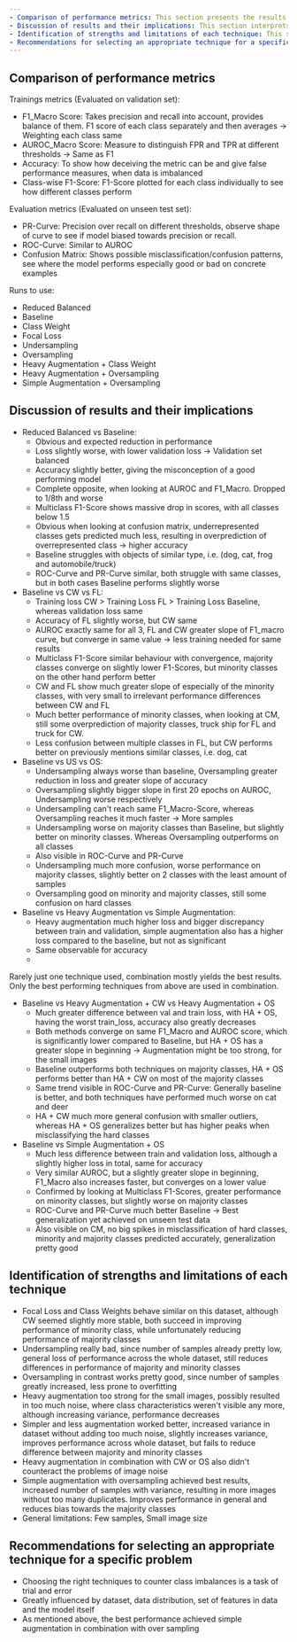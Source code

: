```yaml
---
- Comparison of performance metrics: This section presents the results of the evaluation, comparing the performance of each technique based on the chosen metrics.
- Discussion of results and their implications: This section interprets the results, highlighting key insights and discussing the implications of the findings.
- Identification of strengths and limitations of each technique: This section assesses the strengths and limitations of each technique, based on the results and the analysis.
- Recommendations for selecting an appropriate technique for a specific problem: This section provides recommendations for practitioners and decision-makers, based on the results of the evaluation.
---
```


## Comparison of performance metrics
Trainings metrics (Evaluated on validation set):
- F1_Macro Score: Takes precision and recall into account, provides balance of them. F1 score of each class separately and then averages → Weighting each class same
- AUROC_Macro Score: Measure to distinguish FPR and TPR at different thresholds → Same as F1
- Accuracy: To show how deceiving the metric can be and give false performance measures, when data is imbalanced
- Class-wise F1-Score: F1-Score plotted for each class individually to see how different classes perform

Evaluation metrics (Evaluated on unseen test set):
- PR-Curve: Precision over recall on different thresholds, observe shape of curve to see if model biased towards precision or recall.
- ROC-Curve: Similar to AUROC
- Confusion Matrix: Shows possible misclassification/confusion patterns, see where the model performs especially good or bad on concrete examples

Runs to use:
- Reduced Balanced
- Baseline
- Class Weight
- Focal Loss
- Undersampling
- Oversampling
- Heavy Augmentation + Class Weight
- Heavy Augmentation + Oversampling
- Simple Augmentation + Oversampling

## Discussion of results and their implications
- Reduced Balanced vs Baseline:
	- Obvious and expected reduction in performance
	- Loss slightly worse, with lower validation loss → Validation set balanced
	- Accuracy slightly better, giving the misconception of a good performing model
	- Complete opposite, when looking at AUROC and F1_Macro. Dropped to 1/8th and worse
	- Multiclass F1-Score shows massive drop in scores, with all classes below 1.5
	- Obvious when looking at confusion matrix, underrepresented classes gets predicted much less, resulting in overprediction of overrepresented class → higher accuracy
	- Baseline struggles with objects of similar type, i.e. (dog, cat, frog and automobile/truck)
	- ROC-Curve and PR-Curve similar, both struggle with same classes, but in both cases Baseline performs slightly worse
- Baseline vs CW vs FL:
	- Training loss CW > Training Loss FL > Training Loss Baseline, whereas validation loss same
	- Accuracy of FL slightly worse, but CW same
	- AUROC exactly same for all 3, FL and CW greater slope of F1_macro curve, but converge in same value → less training needed for same results
	- Multiclass F1-Score similar behaviour with convergence, majority classes converge on slightly lower F1-Scores, but minority classes on the other hand perform better
	- CW and FL show much greater slope of especially of the minority classes, with very small to irrelevant performance differences between CW and FL
	- Much better performance of minority classes, when looking at CM, still some overprediction of majority classes, truck ship for FL and truck for CW. 
	- Less confusion between multiple classes in FL, but CW performs better on previously mentions similar classes, i.e. dog, cat
- Baseline vs US vs OS:
	- Undersampling always worse than baseline, Oversampling greater reduction in loss and greater slope of accuracy
	- Oversampling slightly bigger slope in first 20 epochs on AUROC, Undersampling worse respectively
	- Undersampling can't reach same F1_Macro-Score, whereas Oversampling reaches it much faster → More samples
	- Undersampling worse on majority classes than Baseline, but slightly better on minority classes. Whereas Oversampling outperforms on all classes
	- Also visible in ROC-Curve and PR-Curve
	- Undersampling much more confusion, worse performance on majority classes, slightly better on 2 classes with the least amount of samples
	- Oversampling good on minority and majority classes, still some confusion on hard classes
- Baseline vs Heavy Augmentation vs Simple Augmentation:
	- Heavy augmentation much higher loss and bigger discrepancy between train and validation, simple augmentation also has a higher loss compared to the baseline, but not as significant
	- Same observable for accuracy
	- 

Rarely just one technique used, combination mostly yields the best results. Only the best performing techniques from above are used in combination.

- Baseline vs Heavy Augmentation + CW vs Heavy Augmentation + OS
	- Much greater difference between val and train loss, with HA + OS, having the worst train_loss, accuracy also greatly decreases
	- Both methods converge on same F1_Macro and AUROC score, which is significantly lower compared to Baseline, but HA + OS has a greater slope in beginning → Augmentation might be too strong, for the small images
	- Baseline outperforms both techniques on majority classes, HA + OS performs better than HA + CW on most of the majority classes
	- Same trend visible in ROC-Curve and PR-Curve: Generally baseline is better, and both techniques have performed much worse on cat and deer
	- HA + CW much more general confusion with smaller outliers, whereas HA + OS generalizes better but has higher peaks when misclassifying the hard classes
- Baseline vs Simple Augmentation + OS
	- Much less difference between train and validation loss, although a slightly higher loss in total, same for accuracy
	- Very similar AUROC, but a slightly greater slope in beginning, F1_Macro also increases faster, but converges on a lower value
	- Confirmed by looking at Multiclass F1-Scores, greater performance on minority classes, but slightly worse on majority classes
	- ROC-Curve and PR-Curve much better Baseline → Best generalization yet achieved on unseen test data
	- Also visible on CM, no big spikes in misclassification of hard classes, minority and majority classes predicted accurately, generalization pretty good

## Identification of strengths and limitations of each technique
- Focal Loss and Class Weights behave similar on this dataset, although CW seemed slightly more stable, both succeed in improving performance of minority class, while unfortunately reducing performance of majority classes
- Undersampling really bad, since number of samples already pretty low, general loss of performance across the whole dataset, still reduces differences in performance of majority and minority classes
- Oversampling in contrast works pretty good, since number of samples greatly increased, less prone to overfitting
- Heavy augmentation too strong for the small images, possibly resulted in too much noise, where class characteristics weren't visible any more, although increasing variance, performance decreases
- Simpler and less augmentation worked better, increased variance in dataset without adding too much noise, slightly increases variance, improves performance across whole dataset, but fails to reduce difference between majority and minority classes
- Heavy augmentation in combination with CW or OS also didn't counteract the problems of image noise
- Simple augmentation with oversampling achieved best results, increased number of samples with variance, resulting in more images without too many duplicates. Improves performance in general and reduces bias towards the majority classes
- General limitations: Few samples, Small image size

## Recommendations for selecting an appropriate technique for a specific problem
- Choosing the right techniques to counter class imbalances is a task of trial and error
- Greatly influenced by dataset, data distribution, set of features in data and the model itself
- As mentioned above, the best performance achieved simple augmentation in combination with over sampling
